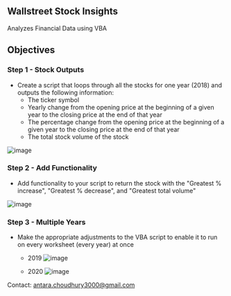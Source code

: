 ## Wallstreet Stock Insights
Analyzes Financial Data using VBA

## Objectives
### Step 1 - Stock Outputs
- Create a script that loops through all the stocks for one year (2018) and outputs the following information:
  - The ticker symbol
  - Yearly change from the opening price at the beginning of a given year to the closing price at the end of that year
  - The percentage change from the opening price at the beginning of a given year to the closing price at the end of that year
  - The total stock volume of the stock

![image](https://github.com/antara2022/Wallstreet-Stock-Insights/assets/112270155/7e8e811d-ed6d-49be-b338-695e42befa75)

### Step 2 - Add Functionality
- Add functionality to your script to return the stock with the "Greatest % increase", "Greatest % decrease", and "Greatest total volume"

![image](https://github.com/antara2022/Wallstreet-Stock-Insights/assets/112270155/b787fd0c-762e-4bfe-ac7a-eededf859c47)

### Step 3 - Multiple Years
- Make the appropriate adjustments to the VBA script to enable it to run on every worksheet (every year) at once
  - 2019
    ![image](https://github.com/antara2022/Wallstreet-Stock-Insights/assets/112270155/d352ac76-1a7a-44f3-b5f2-0fe38b969a2f)

  - 2020
    ![image](https://github.com/antara2022/Wallstreet-Stock-Insights/assets/112270155/fe08f09c-9027-401b-bd3b-2e26b6ff1886)

Contact: antara.choudhury3000@gmail.com
